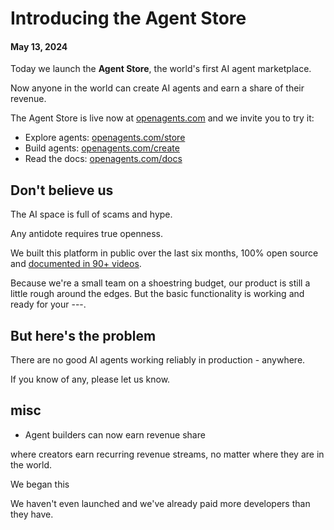 # Introducing the Agent Store

#### May 13, 2024

Today we launch the **Agent Store**, the world's first AI agent marketplace.

Now anyone in the world can create AI agents and earn a share of their revenue.

The Agent Store is live now at [openagents.com](https://openagents.com) and we invite you to try it:

- Explore agents: [openagents.com/store](https://openagents.com/store)
- Build agents: [openagents.com/create](https://openagents.com/create)
- Read the docs: [openagents.com/docs](https://openagents.com/docs)

## Don't believe us

The AI space is full of scams and hype.

Any antidote requires true openness.

We built this platform in public over the last six months, 100% open source and [documented in 90+ videos](https://github.com/OpenAgentsInc/openagents/wiki/Video-Series).

Because we're a small team on a shoestring budget, our product is still a little rough around the edges. But the basic functionality is working and ready for your ---.

## But here's the problem

There are no good AI agents working reliably in production - anywhere.

If you know of any, please let us know.

## misc

- Agent builders can now earn revenue share

where creators earn recurring revenue streams, no matter where they are in the world.

We began this

We haven't even launched and we've already paid more developers than they have.